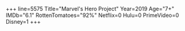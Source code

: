 +++
line=5575
Title="Marvel's Hero Project"
Year=2019
Age="7+"
IMDb="6.1"
RottenTomatoes="92%"
Netflix=0
Hulu=0
PrimeVideo=0
Disney=1
+++


